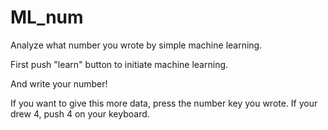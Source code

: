 # ML_num
Analyze what number you wrote by simple machine learning.

First push "learn" button to initiate machine learning.

And write your number!

If you want to give this more data, press the number key you wrote. If your drew 4, push 4 on your keyboard.
